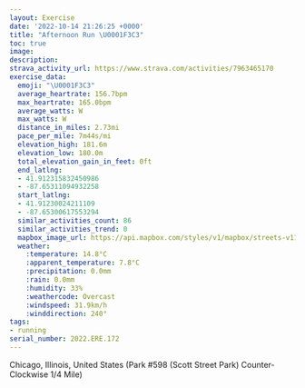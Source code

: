 ```yaml
---
layout: Exercise
date: '2022-10-14 21:26:25 +0000'
title: "Afternoon Run \U0001F3C3"
toc: true
image:
description:
strava_activity_url: https://www.strava.com/activities/7963465170
exercise_data:
  emoji: "\U0001F3C3"
  average_heartrate: 156.7bpm
  max_heartrate: 165.0bpm
  average_watts: W
  max_watts: W
  distance_in_miles: 2.73mi
  pace_per_mile: 7m44s/mi
  elevation_high: 181.6m
  elevation_low: 180.0m
  total_elevation_gain_in_feet: 0ft
  end_latlng:
  - 41.912315832450986
  - -87.65311094932258
  start_latlng:
  - 41.91230024211109
  - -87.65300617553294
  similar_activities_count: 86
  similar_activities_trend: 0
  mapbox_image_url: https://api.mapbox.com/styles/v1/mapbox/streets-v11/static/path-5+787af2-1.0(k%7Bx~F~k~uOAqABe%40xAwBx%40yACy%40%40i%40AkDBEBAV%40%40c%40I%7DNAgAEy%40BgEB%5Bj%40m%40RKn%40BNDFDDZA%60CFlBBJLRZPRBfAMRIFGLWDk%40IaDIWMQWKU%3FqAJOJQ%60%40ANDbA%3FvABXBNLRXPT%40%7C%40ETERQHQD%5BEkDCWGMYUUEsAHI%40QLO%60%40A%5CDx%40%40nBBLRZRJPBfAIPEHEHML%5DB_%40G_DCMS%5DQIWEmAJQFIHKNCNDrDF%60%40LRVPP%40%60%40Af%40ERIHIJUHk%40GsCGe%40KQ_%40QMAq%40D%5DDQFMTIVAVD%7CC%40PHTRRPFlACPCXSNe%40%40g%40CgCIe%40GKOMYG%7B%40%40%5BDKDONGLIf%40DnCDf%40DLNPZLfACRENGPUHc%40%3Fw%40CoBCUMWMMUI%7BB%3FUEQM%5DBkA%40IBOJS%40ATFrAJzBBnCElC%3FbABXChFBhACh%40%3FxAKd%40IpAO%60%40It%40Yd%40g%40t%40_AlBADJX%3F%60A),pin-s-s+e5b22e(-87.65136,41.91174),pin-s-f+89ae00(-87.65142000000002,41.911859999999976)/auto/800x800?access_token=pk.eyJ1Ijoiam9zaGJlY2ttYW4iLCJhIjoiY205eWR2aDd1MWZ6djJrbXc4a3M0bWZleiJ9.XiG9OWkNcZk2QzjJbxLB4A
  weather:
    :temperature: 14.8°C
    :apparent_temperature: 7.8°C
    :precipitation: 0.0mm
    :rain: 0.0mm
    :humidity: 33%
    :weathercode: Overcast
    :windspeed: 31.9km/h
    :winddirection: 240°
tags:
- running
serial_number: 2022.ERE.172
---
```

Chicago, Illinois, United States (Park #598 (Scott Street Park) Counter-Clockwise 1/4 Mile)
